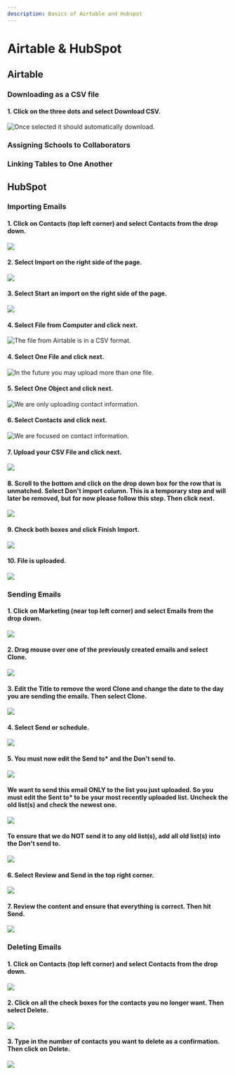 ```yaml
---
description: Basics of Airtable and Hubspot
---
```


# Airtable & HubSpot

## Airtable

### Downloading as a CSV file

#### 1. Click on the three dots and select Download CSV. 

![Once selected it should automatically download.](../../../.gitbook/assets/screen-shot-2020-03-25-at-2.18.38-am.png)

### Assigning Schools to Collaborators

### Linking Tables to One Another

## HubSpot

### Importing Emails

#### 1. Click on Contacts \(top left corner\) and select Contacts from the drop down.

![](../../../.gitbook/assets/screen-shot-2020-03-24-at-8.46.41-pm%20%281%29.png)

#### 2.  Select Import on the right side of the page. 

![](../../../.gitbook/assets/screen-shot-2020-03-24-at-8.46.56-pm.png)

#### 3. Select Start an import on the right side of the page. 

![](../../../.gitbook/assets/screen-shot-2020-03-24-at-8.47.31-pm.png)

#### 4. Select File from Computer and click next. 

![The file from Airtable is in a CSV format.](../../../.gitbook/assets/screen-shot-2020-03-24-at-8.47.34-pm.png)

#### 4. Select One File and click next. 

![In the future you may upload more than one file. ](../../../.gitbook/assets/screen-shot-2020-03-25-at-1.10.36-am.png)

#### 5.  Select One Object and click next. 

![We are only uploading contact information.](../../../.gitbook/assets/screen-shot-2020-03-25-at-1.11.38-am.png)

#### 6. Select Contacts and click next. 

![We are focused on contact information. ](../../../.gitbook/assets/screen-shot-2020-03-25-at-1.11.49-am.png)

#### 7. Upload your CSV File and click next. 

![](../../../.gitbook/assets/screen-shot-2020-03-25-at-1.24.17-am.png)

#### 8. Scroll to the bottom and click on the drop down box for the row that is unmatched.  Select Don't import column. This is a temporary step and will later be removed, but for now please follow this step. Then click next. 

![](../../../.gitbook/assets/screen-shot-2020-03-25-at-1.25.06-am.png)

#### 9. Check both boxes and click Finish Import. 

![](../../../.gitbook/assets/screen-shot-2020-03-25-at-1.25.33-am.png)

#### 10. File is uploaded. 

![](../../../.gitbook/assets/screen-shot-2020-03-25-at-1.25.47-am.png)

### Sending Emails

#### **1. Click on Marketing \(near top left corner\) and select Emails from the drop down.**

![](../../../.gitbook/assets/screen-shot-2020-03-25-at-1.35.50-am.png)

#### **2. Drag mouse over one of the previously created emails and select Clone.**

![](../../../.gitbook/assets/screen-shot-2020-03-25-at-1.36.30-am.png)

#### **3. Edit the Title to remove the word Clone and change the date to the day you are sending the emails. Then select Clone.** 

![](../../../.gitbook/assets/screen-shot-2020-03-25-at-1.36.40-am%20%281%29.png)

#### 4.  Select Send or schedule.

![](../../../.gitbook/assets/screen-shot-2020-03-25-at-1.37.12-am.png)

#### 5. You must now edit the Send to\* and the Don't send to. 

![](../../../.gitbook/assets/screen-shot-2020-03-25-at-1.37.35-am.png)

#### We want to send this email ONLY to the list you just uploaded. So you must edit the Sent to\* to be your most recently uploaded list. Uncheck the old list\(s\) and check the newest one. 

![](../../../.gitbook/assets/screen-shot-2020-03-25-at-1.37.55-am.png)

#### To ensure that we do NOT send it to any old list\(s\), add all old list\(s\) into the Don't send to. 

![](../../../.gitbook/assets/screen-shot-2020-03-25-at-1.38.09-am.png)

#### 6.  Select Review and Send in the top right corner. 

![](../../../.gitbook/assets/screen-shot-2020-03-25-at-1.38.19-am.png)

#### 7. Review the content and ensure that everything is correct. Then hit Send. 

![](../../../.gitbook/assets/screen-shot-2020-03-25-at-1.38.25-am.png)

### Deleting Emails

#### 1. Click on Contacts \(top left corner\) and select Contacts from the drop down.

![](../../../.gitbook/assets/screen-shot-2020-03-24-at-8.46.41-pm.png)

#### 2. Click on all the check boxes for the contacts you no longer want. Then select Delete.

![](../../../.gitbook/assets/screen-shot-2020-03-25-at-2.11.00-am.png)

#### 3. Type in the number of contacts you want to delete as a confirmation. Then click on Delete. 

![](../../../.gitbook/assets/screen-shot-2020-03-25-at-2.11.28-am.png)

